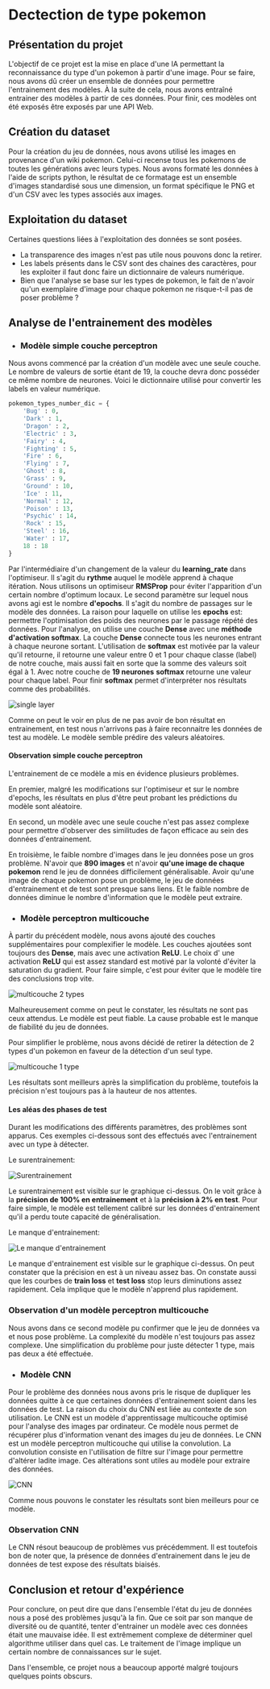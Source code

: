 # Dectection de type pokemon

## Présentation du projet

L'objectif de ce projet est la mise en place d'une IA permettant la reconnaissance du type d'un pokemon à partir d'une image.
Pour se faire, nous avons dû créer un ensemble de données pour permettre l'entrainement des modèles.
À la suite de cela, nous avons entraîné entrainer des modèles à partir de ces données.
Pour finir, ces modèles ont été exposés être exposés par une API Web.

## Création du dataset

Pour la création du jeu de données, nous avons utilisé les images en provenance d'un wiki pokemon.
Celui-ci recense tous les pokemons de toutes les générations avec leurs types.
Nous avons formaté les données à l'aide de scripts python, le résultat de ce formatage est un ensemble d'images standardisé sous une dimension, un format spécifique le PNG et d'un CSV avec les types associés aux images.

## Exploitation du dataset

Certaines questions liées à l'exploitation des données se sont posées.

- La transparence des images n'est pas utile nous pouvons donc la retirer.
- Les labels présents dans le CSV sont des chaines des caractères, pour les exploiter il faut donc faire un dictionnaire de valeurs numérique.
- Bien que l'analyse se base sur les types de pokemon, le fait de n'avoir qu'un exemplaire d'image pour chaque pokemon ne risque-t-il pas de poser problème ?

## Analyse de l'entrainement des modèles

- ### Modèle simple couche perceptron

Nous avons commencé par la création d'un modèle avec une seule couche.
Le nombre de valeurs de sortie étant de 19, la couche devra donc posséder ce même nombre de neurones.
Voici le dictionnaire utilisé pour convertir les labels en valeur numérique.

```py
pokemon_types_number_dic = {
    'Bug' : 0,
    'Dark' : 1,
    'Dragon' : 2,
    'Electric' : 3,
    'Fairy' : 4,
    'Fighting' : 5,
    'Fire' : 6,
    'Flying' : 7,
    'Ghost' : 8,
    'Grass' : 9,
    'Ground' : 10,
    'Ice' : 11,
    'Normal' : 12,
    'Poison' : 13,
    'Psychic' : 14,
    'Rock' : 15,
    'Steel' : 16,
    'Water' : 17,
    18 : 18
}
```

Par l'intermédiaire d'un changement de la valeur du **learning_rate** dans l'optimiseur. Il s'agit du **rythme** auquel le modèle apprend à chaque itération.
Nous utilisons un optimiseur **RMSProp** pour éviter l'apparition d'un certain nombre d'optimum locaux.
Le second paramètre sur lequel nous avons agi est le nombre **d'epochs**. Il s'agit du nombre de passages sur le modèle des données.
La raison pour laquelle on utilise les **epochs** est: permettre l'optimisation des poids des neurones par le passage répété des données.
Pour l'analyse, on utilise une couche **Dense** avec une **méthode d'activation softmax**.
La couche **Dense** connecte tous les neurones entrant à chaque neurone sortant.
L'utilisation de **softmax** est motivée par la valeur qu'il retourne, il retourne une valeur entre 0 et 1 pour chaque classe (label) de notre couche, mais aussi fait en sorte que la somme des valeurs soit égal à 1. Avec notre couche de **19 neurones** **softmax** retourne une valeur pour chaque label.
Pour finir **softmax** permet d'interpréter nos résultats comme des probabilités.  

![single layer](presentation_resources/pokemon_linear_graph.png)

Comme on peut le voir en plus de ne pas avoir de bon résultat en entrainement, en test nous n'arrivons pas à faire reconnaitre les données de test au modèle.
Le modèle semble prédire des valeurs aléatoires.

#### Observation simple couche perceptron

L'entrainement de ce modèle a mis en évidence plusieurs problèmes.

En premier, malgré les modifications sur l'optimiseur et sur le nombre d'epochs, les résultats en plus d'être peut probant les prédictions du modèle sont aléatoire.

En second, un modèle avec une seule couche n'est pas assez complexe pour permettre d'observer des similitudes de façon efficace au sein des données d'entrainement.

En troisième, le faible nombre d'images dans le jeu données pose un gros problème. N'avoir que **890 images** et n'avoir **qu'une image de chaque pokemon** rend le jeu de données difficilement généralisable. Avoir qu'une image de chaque pokemon pose un problème, le jeu de données d'entrainement et de test sont presque sans liens. Et le faible nombre de données diminue le nombre d'information que le modèle peut extraire.

- ### Modèle perceptron multicouche

À partir du précédent modèle, nous avons ajouté des couches supplémentaires pour complexifier le modèle.
Les couches ajoutées sont toujours des **Dense**, mais avec une activation **ReLU**.
Le choix d' une activation **ReLU** qui est assez standard est motivé par la volonté d'éviter la saturation du gradient. Pour faire simple, c'est pour éviter que le modèle tire des conclusions trop vite.

![multicouche 2 types](presentation_resources/pokemon_multi_layer_perceptron_2_types.png)

Malheureusement comme on peut le constater, les résultats ne sont pas ceux attendus. Le modèle est peut fiable. La cause probable est le manque de fiabilité du jeu de données.

Pour simplifier le problème, nous avons décidé de retirer la détection de 2 types d'un pokemon en faveur de la détection d'un seul type.

![multicouche 1 type](presentation_resources/pokemon_multi_layer_perceptron_1_types.png)

Les résultats sont meilleurs après la simplification du problème, toutefois la précision n'est toujours pas à la hauteur de nos attentes.

#### Les aléas des phases de test

Durant les modifications des différents paramètres, des problèmes sont apparus. Ces exemples ci-dessous sont des effectués avec l'entrainement avec un type à détecter.

Le surentrainement:

![Surentrainement](presentation_resources/pokemon_multi_layer_perceptron_1_types_overfiting.png)

Le surentrainement est visible sur le graphique ci-dessus.
On le voit grâce à la **précision de 100% en entrainement** et à la **précision à 2% en test**.
Pour faire simple, le modèle est tellement calibré sur les données d'entrainement qu'il a perdu toute capacité de généralisation.

Le manque d'entrainement:

![Le manque d'entrainement](presentation_resources/pokemon_multi_layer_perceptron_1_types_underfiting.png)

Le manque d'entrainement est visible sur le graphique ci-dessus.
On peut constater que la précision en est à un niveau assez bas.
On constate aussi que les courbes de **train loss** et **test loss** stop leurs diminutions assez rapidement. Cela implique que le modèle n'apprend plus rapidement.

### Observation d'un modèle perceptron multicouche

Nous avons dans ce second modèle pu confirmer que le jeu de données va et nous pose problème. La complexité du modèle n'est toujours pas assez complexe.
Une simplification du problème pour juste détecter 1 type, mais pas deux a été effectuée.

- ### Modèle CNN

Pour le problème des données nous avons pris le risque de dupliquer les données quitte à ce que certaines données d'entrainement soient dans les données de test.
La raison du choix du CNN est liée au contexte de son utilisation. Le CNN est un modèle d'apprentissage multicouche optimisé pour l'analyse des images par ordinateur.
Ce modèle nous permet de récupérer plus d'information venant des images du jeu de données.
Le CNN est un modèle perceptron multicouche qui utilise la convolution.
La convolution consiste en l'utilisation de filtre sur l'image pour permettre d'altérer ladite image.
Ces altérations sont utiles au modèle pour extraire des données.

![CNN](presentation_resources/pokemon_cnn_graph.png)

Comme nous pouvons le constater les résultats sont bien meilleurs pour ce modèle.

### Observation CNN

Le CNN résout beaucoup de problèmes vus précédemment. Il est toutefois bon de noter que, la présence de données d'entrainement dans le jeu de données de test expose des résultats biaisés.

## Conclusion et retour d'expérience

Pour conclure, on peut dire que dans l'ensemble l'état du jeu de données nous a posé des problèmes jusqu'à la fin.
Que ce soit par son manque de diversité ou de quantité, tenter d'entrainer un modèle avec ces données était une mauvaise idée.
Il est extrêmement complexe de déterminer quel algorithme utiliser dans quel cas.
Le traitement de l'image implique un certain nombre de connaissances sur le sujet.

Dans l'ensemble, ce projet nous a beaucoup apporté malgré toujours quelques points obscurs.
